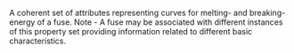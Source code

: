 ﻿A coherent set of attributes representing curves for melting- and breaking-energy of a fuse. Note - A fuse may be associated with different instances of this property set providing information related to different  basic characteristics.